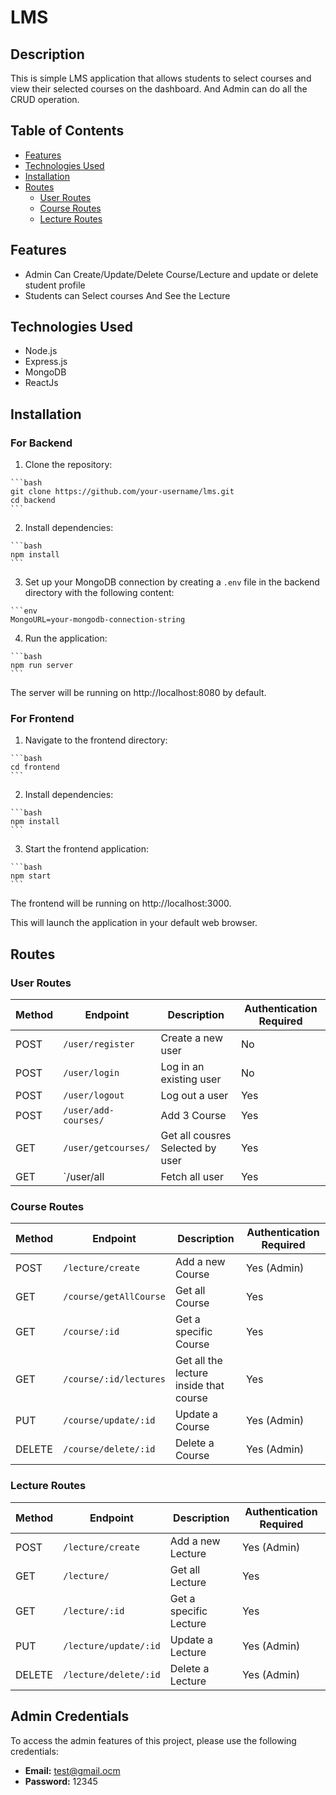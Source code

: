 # LMS

## Description

This is simple LMS application that allows students to select courses and view their selected courses on the dashboard. And Admin can do all the CRUD operation.

## Table of Contents


- [Features](#features)
- [Technologies Used](#technologies-used)
- [Installation](#installation)
- [Routes](#routes)
  - [User Routes](#user-routes)
  - [Course Routes](#course-routes)
  - [Lecture Routes](#lecture-routes)



## Features

- Admin Can Create/Update/Delete Course/Lecture and update or delete student profile
- Students can Select  courses And See the Lecture


## Technologies Used

- Node.js
- Express.js
- MongoDB
- ReactJs


## Installation

  ### For Backend

   1. Clone the repository:

    ```bash
    git clone https://github.com/your-username/lms.git
    cd backend
    ```

  2. Install dependencies:

    ```bash
    npm install
    ```

  3. Set up your MongoDB connection by creating a `.env` file in the backend directory with the following content:

    ```env
    MongoURL=your-mongodb-connection-string
    
  

  4. Run the application:

    ```bash
    npm run server
    ```

  The server will be running on http://localhost:8080 by default.


 ### For Frontend
 
   1. Navigate to the frontend directory:

    ```bash
    cd frontend
    ```
    
  2. Install dependencies:

    ```bash
    npm install
    ```
    
   3. Start the frontend application:
    
    ```bash
    npm start
    ```
    
   The frontend will be running on http://localhost:3000.


   This will launch the application in your default web browser.


## Routes


### User Routes

| Method | Endpoint             | Description              | Authentication Required  |
| ------ | ---------------------| ------------------------ | ------------------------ |
| POST   | `/user/register`     | Create a new user        | No                       |
| POST   | `/user/login`        | Log in an existing user  | No                       |
| POST   | `/user/logout`       | Log out a user           | Yes                      |
| POST   | `/user/add-courses/` | Add 3 Course              | Yes                     |
| GET    | `/user/getcourses/`  | Get all cousres Selected by user   | Yes            |
| GET    | `/user/all           | Fetch all user            |  Yes




### Course Routes

| Method | Endpoint             | Description              | Authentication Required  |
| ------ | ---------------------| ------------------------ | ------------------------ |
| POST   | `/lecture/create`     | Add a new Course          | 	Yes (Admin)             |
| GET    | `/course/getAllCourse`       | 	Get all Course | Yes                      |
| GET    | `/course/:id`       | Get a specific Course     | Yes                  |
| GET    | `/course/:id/lectures`       | Get all the lecture inside that course     | Yes                  |
| PUT    | `/course/update/:id`     | 	Update a Course        | 	Yes (Admin)             |
| DELETE | `/course/delete/:id`       | 	Delete a Course | Yes (Admin)                      |


### Lecture Routes

| Method | Endpoint             | Description              | Authentication Required  |
| ------ | ---------------------| ------------------------ | ------------------------ |
| POST   | `/lecture/create`     | Add a new Lecture          | 	Yes (Admin)             |
| GET    | `/lecture/`       | 	Get all Lecture | Yes                      |
| GET    | `/lecture/:id`       | Get a specific Lecture     | Yes                  |
| PUT    | `/lecture/update/:id`     | 	Update a Lecture        | 	Yes (Admin)             |
| DELETE | `/lecture/delete/:id`       | 	Delete a Lecture | Yes (Admin)                      |



## Admin Credentials

To access the admin features of this project, please use the following credentials:

- **Email:** test@gmail.ocm
- **Password:** 12345
